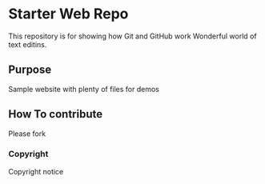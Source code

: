 # Starter Web Repo

This repository is for showing how Git and GitHub work
Wonderful world of text editins.

## Purpose

Sample website with plenty of files for demos

## How To contribute
Please fork

### Copyright

Copyright notice